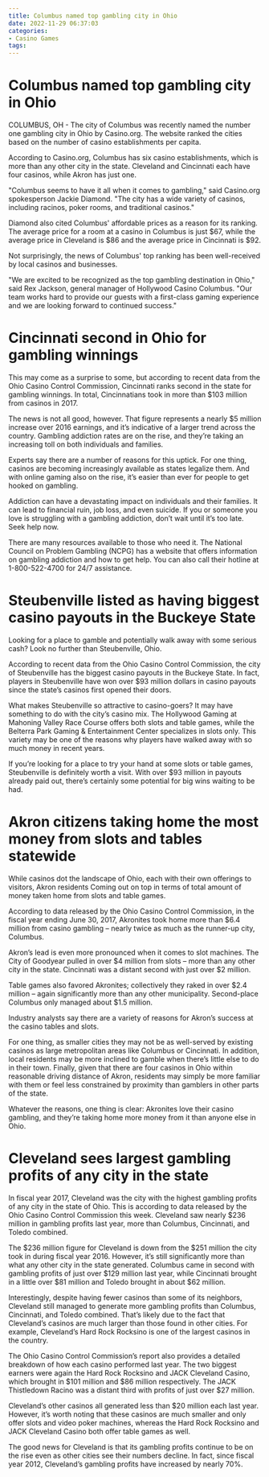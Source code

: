 ```yaml
---
title: Columbus named top gambling city in Ohio
date: 2022-11-29 06:37:03
categories:
- Casino Games
tags:
---
```



#  Columbus named top gambling city in Ohio

COLUMBUS, OH - The city of Columbus was recently named the number one gambling city in Ohio by Casino.org. The website ranked the cities based on the number of casino establishments per capita.

According to Casino.org, Columbus has six casino establishments, which is more than any other city in the state. Cleveland and Cincinnati each have four casinos, while Akron has just one.

"Columbus seems to have it all when it comes to gambling," said Casino.org spokesperson Jackie Diamond. "The city has a wide variety of casinos, including racinos, poker rooms, and traditional casinos."

Diamond also cited Columbus' affordable prices as a reason for its ranking. The average price for a room at a casino in Columbus is just $67, while the average price in Cleveland is $86 and the average price in Cincinnati is $92.

Not surprisingly, the news of Columbus' top ranking has been well-received by local casinos and businesses.

"We are excited to be recognized as the top gambling destination in Ohio," said Rex Jackson, general manager of Hollywood Casino Columbus. "Our team works hard to provide our guests with a first-class gaming experience and we are looking forward to continued success."

#  Cincinnati second in Ohio for gambling winnings 

This may come as a surprise to some, but according to recent data from the Ohio Casino Control Commission, Cincinnati ranks second in the state for gambling winnings. In total, Cincinnatians took in more than $103 million from casinos in 2017.

The news is not all good, however. That figure represents a nearly $5 million increase over 2016 earnings, and it’s indicative of a larger trend across the country. Gambling addiction rates are on the rise, and they’re taking an increasing toll on both individuals and families.

Experts say there are a number of reasons for this uptick. For one thing, casinos are becoming increasingly available as states legalize them. And with online gaming also on the rise, it’s easier than ever for people to get hooked on gambling.

Addiction can have a devastating impact on individuals and their families. It can lead to financial ruin, job loss, and even suicide. If you or someone you love is struggling with a gambling addiction, don’t wait until it’s too late. Seek help now.

There are many resources available to those who need it. The National Council on Problem Gambling (NCPG) has a website that offers information on gambling addiction and how to get help. You can also call their hotline at 1-800-522-4700 for 24/7 assistance.

#  Steubenville listed as having biggest casino payouts in the Buckeye State 

Looking for a place to gamble and potentially walk away with some serious cash? Look no further than Steubenville, Ohio.

According to recent data from the Ohio Casino Control Commission, the city of Steubenville has the biggest casino payouts in the Buckeye State. In fact, players in Steubenville have won over $93 million dollars in casino payouts since the state’s casinos first opened their doors.

What makes Steubenville so attractive to casino-goers? It may have something to do with the city’s casino mix. The Hollywood Gaming at Mahoning Valley Race Course offers both slots and table games, while the Belterra Park Gaming & Entertainment Center specializes in slots only. This variety may be one of the reasons why players have walked away with so much money in recent years.

If you’re looking for a place to try your hand at some slots or table games, Steubenville is definitely worth a visit. With over $93 million in payouts already paid out, there’s certainly some potential for big wins waiting to be had.

#  Akron citizens taking home the most money from slots and tables statewide 
While casinos dot the landscape of Ohio, each with their own offerings to visitors, Akron residents Coming out on top in terms of total amount of money taken home from slots and table games.

According to data released by the Ohio Casino Control Commission, in the fiscal year ending June 30, 2017, Akronites took home more than $6.4 million from casino gambling – nearly twice as much as the runner-up city, Columbus. 

Akron’s lead is even more pronounced when it comes to slot machines. The City of Goodyear pulled in over $4 million from slots – more than any other city in the state. Cincinnati was a distant second with just over $2 million. 

Table games also favored Akronites; collectively they raked in over $2.4 million – again significantly more than any other municipality. Second-place Columbus only managed about $1.5 million. 

Industry analysts say there are a variety of reasons for Akron’s success at the casino tables and slots. 

For one thing, as smaller cities they may not be as well-served by existing casinos as large metropolitan areas like Columbus or Cincinnati. In addition, local residents may be more inclined to gamble when there’s little else to do in their town. Finally, given that there are four casinos in Ohio within reasonable driving distance of Akron, residents may simply be more familiar with them or feel less constrained by proximity than gamblers in other parts of the state. 

Whatever the reasons, one thing is clear: Akronites love their casino gambling, and they’re taking home more money from it than anyone else in Ohio.

#  Cleveland sees largest gambling profits of any city in the state

In fiscal year 2017, Cleveland was the city with the highest gambling profits of any city in the state of Ohio. This is according to data released by the Ohio Casino Control Commission this week. Cleveland saw nearly $236 million in gambling profits last year, more than Columbus, Cincinnati, and Toledo combined.

The $236 million figure for Cleveland is down from the $251 million the city took in during fiscal year 2016. However, it’s still significantly more than what any other city in the state generated. Columbus came in second with gambling profits of just over $129 million last year, while Cincinnati brought in a little over $81 million and Toledo brought in about $62 million.

Interestingly, despite having fewer casinos than some of its neighbors, Cleveland still managed to generate more gambling profits than Columbus, Cincinnati, and Toledo combined. That’s likely due to the fact that Cleveland’s casinos are much larger than those found in other cities. For example, Cleveland’s Hard Rock Rocksino is one of the largest casinos in the country.

The Ohio Casino Control Commission’s report also provides a detailed breakdown of how each casino performed last year. The two biggest earners were again the Hard Rock Rocksino and JACK Cleveland Casino, which brought in $101 million and $86 million respectively. The JACK Thistledown Racino was a distant third with profits of just over $27 million.

Cleveland’s other casinos all generated less than $20 million each last year. However, it’s worth noting that these casinos are much smaller and only offer slots and video poker machines, whereas the Hard Rock Rocksino and JACK Cleveland Casino both offer table games as well.

The good news for Cleveland is that its gambling profits continue to be on the rise even as other cities see their numbers decline. In fact, since fiscal year 2012, Cleveland’s gambling profits have increased by nearly 70%.